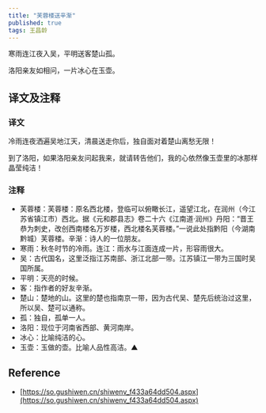 ```yaml
---
title: "芙蓉楼送辛渐"
published: true
tags: 王昌龄
---
```


寒雨连江夜入吴，平明送客楚山孤。

洛阳亲友如相问，一片冰心在玉壶。

## 译文及注释

### 译文

冷雨连夜洒遍吴地江天，清晨送走你后，独自面对着楚山离愁无限！

到了洛阳，如果洛阳亲友问起我来，就请转告他们，我的心依然像玉壶里的冰那样晶莹纯洁！

### 注释

- 芙蓉楼：芙蓉楼：原名西北楼，登临可以俯瞰长江，遥望江北，在润州（今江苏省镇江市）西北。据《元和郡县志》卷二十六《江南道·润州》丹阳：“晋王恭为刺史，改创西南楼名万岁楼，西北楼名芙蓉楼。”一说此处指黔阳（今湖南黔城）芙蓉楼。辛渐：诗人的一位朋友。
- 寒雨：秋冬时节的冷雨。连江：雨水与江面连成一片，形容雨很大。
- 吴：古代国名，这里泛指江苏南部、浙江北部一带。江苏镇江一带为三国时吴国所属。
- 平明：天亮的时候。
- 客：指作者的好友辛渐。
- 楚山：楚地的山。这里的楚也指南京一带，因为古代吴、楚先后统治过这里，所以吴、楚可以通称。
- 孤：独自，孤单一人。
- 洛阳：现位于河南省西部、黄河南岸。
- 冰心：比喻纯洁的心。
- 玉壶：玉做的壶。比喻人品性高洁。▲

## Reference

- [https://so.gushiwen.cn/shiwenv_f433a64dd504.aspx](https://so.gushiwen.cn/shiwenv_f433a64dd504.aspx)